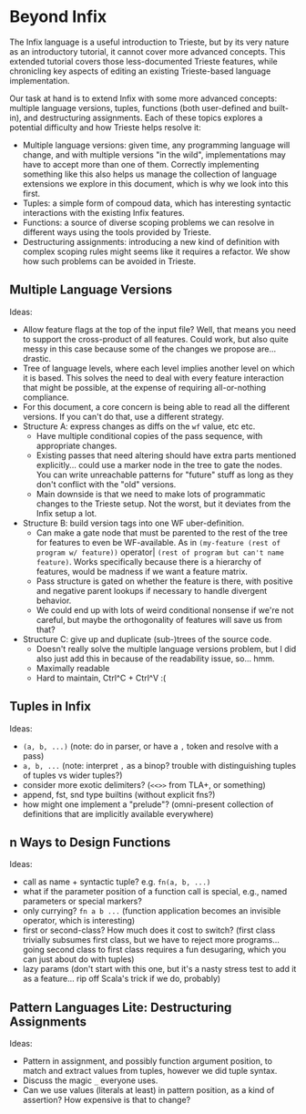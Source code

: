 # Beyond Infix

The Infix language is a useful introduction to Trieste, but by its very nature as an introductory tutorial, it cannot cover more advanced concepts.
This extended tutorial covers those less-documented Trieste features, while chronicling key aspects of editing an existing Trieste-based language implementation.

Our task at hand is to extend Infix with some more advanced concepts: multiple language versions, tuples, functions (both user-defined and built-in), and destructuring assignments.
Each of these topics explores a potential difficulty and how Trieste helps resolve it:
- Multiple language versions: given time, any programming language will change, and with multiple versions "in the wild", implementations may have to accept more than one of them.
  Correctly implementing something like this also helps us manage the collection of language extensions we explore in this document, which is why we look into this first.
- Tuples: a simple form of compoud data, which has interesting syntactic interactions with the existing Infix features.
- Functions: a source of diverse scoping problems we can resolve in different ways using the tools provided by Trieste.
- Destructuring assignments: introducing a new kind of definition with complex scoping rules might seems like it requires a refactor.
  We show how such problems can be avoided in Trieste.

## Multiple Language Versions

Ideas:
- Allow feature flags at the top of the input file? Well, that means you need to support the cross-product of all features.
  Could work, but also quite messy in this case because some of the changes we propose are... drastic.
- Tree of language levels, where each level implies another level on which it is based.
  This solves the need to deal with every feature interaction that might be possible, at the expense of requiring all-or-nothing compliance.
- For this document, a core concern is being able to read all the different versions.
  If you can't do that, use a different strategy.
- Structure A: express changes as diffs on the `wf` value, etc etc.
  - Have multiple conditional copies of the pass sequence, with appropriate changes.
  - Existing passes that need altering should have extra parts mentioned explicitly... could use a marker node in the tree to gate the nodes.
    You can write unreachable patterns for "future" stuff as long as they don't conflict with the "old" versions.
  - Main downside is that we need to make lots of programmatic changes to the Trieste setup.
    Not the worst, but it deviates from the Infix setup a lot.
- Structure B: build version tags into one WF uber-definition.
  - Can make a gate node that must be parented to the rest of the tree for features to even be WF-available.
    As in `(my-feature (rest of program w/ feature))` operator| `(rest of program but can't name feature)`.
    Works specifically because there is a hierarchy of features, would be madness if we want a feature matrix.
  - Pass structure is gated on whether the feature is there, with positive and negative parent lookups if necessary to handle divergent behavior.
  - We could end up with lots of weird conditional nonsense if we're not careful, but maybe the orthogonality of features will save us from that?
- Structure C: give up and duplicate (sub-)trees of the source code.
  - Doesn't really solve the multiple language versions problem, but I did also just add this in because of the readability issue, so... hmm.
  - Maximally readable
  - Hard to maintain, Ctrl^C + Ctrl^V :(

## Tuples in Infix

Ideas:
- `(a, b, ...)` (note: do in parser, or have a `,` token and resolve with a pass)
- `a, b, ...` (note: interpret `,` as a binop? trouble with distinguishing tuples of tuples vs wider tuples?)
- consider more exotic delimiters? (`<<>>` from TLA+, or something)
- append, fst, snd type builtins (without explicit fns?)
- how might one implement a "prelude"? (omni-present collection of definitions that are implicitly available everywhere)

## n Ways to Design Functions

Ideas:
- call as name + syntactic tuple? e.g. `fn(a, b, ...)`
- what if the parameter position of a function call is special, e.g., named parameters or special markers?
- only currying? `fn a b ...` (function application becomes an invisible operator, which is interesting)
- first or second-class? How much does it cost to switch? (first class trivially subsumes first class, but we have to reject more programs... going second class to first class requires a fun desugaring, which you can just about do with tuples)
- lazy params (don't start with this one, but it's a nasty stress test to add it as a feature... rip off Scala's trick if we do, probably)

## Pattern Languages Lite: Destructuring Assignments

Ideas:
- Pattern in assignment, and possibly function argument position, to match and extract values from tuples, however we did tuple syntax.
- Discuss the magic `_` everyone uses.
- Can we use values (literals at least) in pattern position, as a kind of assertion? How expensive is that to change?
